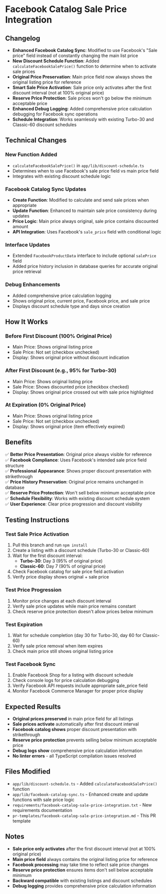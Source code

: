 # Facebook Catalog Sale Price Integration

## Changelog

- **Enhanced Facebook Catalog Sync**: Modified to use Facebook's "Sale price" field instead of constantly changing the main list price
- **New Discount Schedule Function**: Added `calculateFacebookSalePrice()` function to determine when to activate sale prices
- **Original Price Preservation**: Main price field now always shows the original listing price for reference
- **Smart Sale Price Activation**: Sale price only activates after the first discount interval (not at 100% original price)
- **Reserve Price Protection**: Sale prices won't go below the minimum acceptable price
- **Enhanced Debug Logging**: Added comprehensive price calculation debugging for Facebook sync operations
- **Schedule Integration**: Works seamlessly with existing Turbo-30 and Classic-60 discount schedules

## Technical Changes

### **New Function Added**
- `calculateFacebookSalePrice()` in `app/lib/discount-schedule.ts`
- Determines when to use Facebook's sale price field vs main price field
- Integrates with existing discount schedule logic

### **Facebook Catalog Sync Updates**
- **Create Function**: Modified to calculate and send sale prices when appropriate
- **Update Function**: Enhanced to maintain sale price consistency during updates
- **Price Logic**: Main price always original, sale price contains discounted amount
- **API Integration**: Uses Facebook's `sale_price` field with conditional logic

### **Interface Updates**
- Extended `FacebookProductData` interface to include optional `salePrice` field
- Added price history inclusion in database queries for accurate original price retrieval

### **Debug Enhancements**
- Added comprehensive price calculation logging
- Shows original price, current price, Facebook price, and sale price
- Displays discount schedule type and days since creation

## How It Works

### **Before First Discount (100% Original Price)**
- Main Price: Shows original listing price
- Sale Price: Not set (checkbox unchecked)
- Display: Shows original price without discount indication

### **After First Discount (e.g., 95% for Turbo-30)**
- Main Price: Shows original listing price  
- Sale Price: Shows discounted price (checkbox checked)
- Display: Shows original price crossed out with sale price highlighted

### **At Expiration (0% Original Price)**
- Main Price: Shows original listing price
- Sale Price: Not set (checkbox unchecked)
- Display: Shows original price (item effectively expired)

## Benefits

✅ **Better Price Presentation**: Original price always visible for reference  
✅ **Facebook Compliance**: Uses Facebook's intended sale price field structure  
✅ **Professional Appearance**: Shows proper discount presentation with strikethrough  
✅ **Price History Preservation**: Original price remains unchanged in database  
✅ **Reserve Price Protection**: Won't sell below minimum acceptable price  
✅ **Schedule Flexibility**: Works with existing discount schedule system  
✅ **User Experience**: Clear price progression and discount visibility  

## Testing Instructions

### **Test Sale Price Activation**
1. Pull this branch and run `npm install`
2. Create a listing with a discount schedule (Turbo-30 or Classic-60)
3. Wait for the first discount interval:
   - **Turbo-30**: Day 3 (95% of original price)
   - **Classic-60**: Day 7 (90% of original price)
4. Check Facebook catalog for sale price field activation
5. Verify price display shows original + sale price

### **Test Price Progression**
1. Monitor price changes at each discount interval
2. Verify sale price updates while main price remains constant
3. Check reserve price protection doesn't allow prices below minimum

### **Test Expiration**
1. Wait for schedule completion (day 30 for Turbo-30, day 60 for Classic-60)
2. Verify sale price removal when item expires
3. Check main price still shows original listing price

### **Test Facebook Sync**
1. Enable Facebook Shop for a listing with discount schedule
2. Check console logs for price calculation debugging
3. Verify Facebook API requests include appropriate sale_price field
4. Monitor Facebook Commerce Manager for proper price display

## Expected Results

- **Original prices preserved** in main price field for all listings
- **Sale prices activate** automatically after first discount interval
- **Facebook catalog shows** proper discount presentation with strikethrough
- **Reserve price protection** prevents selling below minimum acceptable price
- **Debug logs show** comprehensive price calculation information
- **No linter errors** - all TypeScript compilation issues resolved

## Files Modified

- `app/lib/discount-schedule.ts` - Added `calculateFacebookSalePrice()` function
- `app/lib/facebook-catalog-sync.ts` - Enhanced create and update functions with sale price logic
- `requirements/facebook-catalog-sale-price-integration.txt` - New requirements documentation
- `pr-templates/facebook-catalog-sale-price-integration.md` - This PR template

## Notes

- **Sale price only activates** after the first discount interval (not at 100% original price)
- **Main price field** always contains the original listing price for reference
- **Facebook processing** may take time to reflect sale price changes
- **Reserve price protection** ensures items don't sell below acceptable minimum
- **Backward compatible** with existing listings and discount schedules
- **Debug logging** provides comprehensive price calculation information
